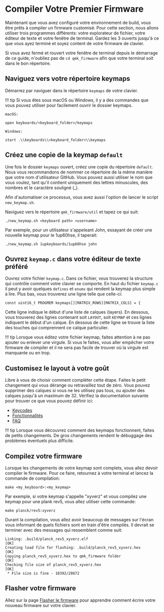 # Compiler Votre Premier Firmware

Maintenant que vous avez configuré votre environnement de build, vous être prêts à compiler un firmware customisé. Pour cette section, nous allons utiliser trois programmes différents: votre explorateur de fichier, votre éditeur de texte et votre fenêtre de terminal. Gardez les 3 ouverts jusqu'à ce que vous ayez terminé et soyez content de votre firmware de clavier.

Si vous avez fermé et rouvert votre fenêtre de terminal depuis le démarrage de ce guide, n'oubliez pas de `cd qmk_firmware` afin que votre terminal soit dans le bon répertoire.

## Naviguez vers votre répertoire keymaps

Démarrez par naviguer dans le répertoire `keymaps` de votre clavier.

!!! tip
    Si vous êtes sous macOS ou Windows, il y a des commandes que vous pouvez utiliser pour facilement ouvrir le dossier keymaps.

    macOS:

    open keyboards/<keyboard_folder>/keymaps

    Windows:

    start .\\keyboards\\<keyboard_folder>\\keymaps

## Créez une copie de la keymap `default`

Une fois le dossier `keymaps` ouvert, créez une copie du répertoire `default`. Nous vous recommandons de nommer ce répertoire de la même manière que votre nom d'utilisateur GitHub. Vous pouvez aussi utiliser le nom que vous voulez, tant qu'il contient uniquement des lettres minuscules, des nombres et le caractère souligné (_).

Afin d'automatiser ce processus, vous avez aussi l'option de lancer le script `new_keymap.sh`.

Naviguez vers le répertoire `qmk_firmware/util` et tapez ce qui suit:

```
./new_keymap.sh <keyboard path> <username>
```

Par exemple, pour un utilisateur s'appeleant John, essayant de créer une nouvelle keymap pour le 1up60hse, il taperait:

```
./new_keymap.sh 1upkeyboards/1up60hse john
```

## Ouvrez `keymap.c` dans votre éditeur de texte préféré

Ouvrez votre fichier `keymap.c`. Dans ce fichier, vous trouverez la structure qui contrôle comment votre clavier se comporte. En haut du fichier `keymap.c` il peut y avoir quelques `defines` et `enums` qui rendent la keymap plus simple à lire. Plus bas, vous trouverez une ligne telle que celle-ci:

    const uint16_t PROGMEM keymaps[][MATRIX_ROWS][MATRIX_COLS] = {

Cette ligne indique le début d'une liste de calques (layers). En dessous, vous trouverez des lignes contenant soit `LAYOUT`, soit `KEYMAP` et ces lignes indiquent le début d'un calque. En dessous de cette ligne se trouve la liste des touches qui comprennent ce calque particulier.

!!! tip
    Lorsque vous éditez votre fichier keymap, faites attention à ne pas ajouter ou enlever une virgule. Si vous le faites, vous aller empêcher votre firmware de compiler et il ne sera pas facile de trouver où la virgule est manquante ou en trop.

## Customisez le layout à votre goût

Libre à vous de choisir comment compléter cette étape. Faites le petit changement qui vous dérange ou retravaillez tout de zéro. Vous pouvez supprimer des calques si vous ne les utilisez pas tous, ou ajouter des calques jusqu'à un maximum de 32. Vérifiez la documentation suivante pour trouver ce que vous pouvez définir ici:

* [Keycodes](keycodes.md)
* [Fonctionnalités](features.md)
* [FAQ](faq.md)

!!! tip
    Lorsque vous découvrez comment des keymaps fonctionnent, faites de petits changements. De gros changements rendent le débuggage des problèmes éventuels plus difficile.

## Compilez votre firmware

Lorsque les changements de votre keymap sont complets, vous allez devoir compiler le firmware. Pour ce faire, retournez à votre terminal et lancez la commande de compilation:

    make <my_keyboard>:<my_keymap>

Par exemple, si votre keymap s'appelle "xyverz" et vous compilez une keymap pour une plank rev5, vous allez utiliser cette commande:

    make planck/rev5:xyverz

Durant la compilation, vous allez avoir beaucoup de messages sur l'écran vous informant de quels fichiers sont en train d'être compilés. Il devrait se terminer avec des messages qui ressemblent comme suit:

```
Linking: .build/planck_rev5_xyverz.elf                                                              [OK]
Creating load file for flashing: .build/planck_rev5_xyverz.hex                                      [OK]
Copying planck_rev5_xyverz.hex to qmk_firmware folder                                               [OK]
Checking file size of planck_rev5_xyverz.hex                                                        [OK]
 * File size is fine - 18392/28672
```

## Flasher votre firmware

Allez sur la page [Flasher le firmware](fr-FR/tutorial_flashing.md) pour apprendre comment écrire votre nouveau firmware sur votre clavier.

